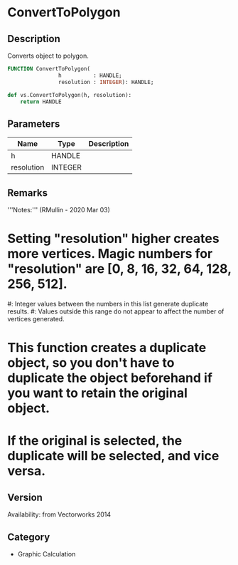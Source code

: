 # ConvertToPolygon

## Description
Converts object to polygon.

```pascal
FUNCTION ConvertToPolygon(
				h          : HANDLE;
				resolution : INTEGER): HANDLE;
```

```python
def vs.ConvertToPolygon(h, resolution):
    return HANDLE
```

## Parameters
|Name|Type|Description|
|---|---|---|
|h|HANDLE|   |
|resolution|INTEGER|   |

## Remarks
'''Notes:''' (RMullin - 2020 Mar 03)
# Setting "resolution" higher creates more vertices. Magic numbers for "resolution" are [0, 8, 16, 32, 64, 128, 256, 512].
#: Integer values between the numbers in this list generate duplicate results.
#: Values outside this range do not appear to affect the number of vertices generated.
# This function creates a duplicate object, so you don't have to duplicate the object beforehand if you want to retain the original object.
# If the original is selected, the duplicate will be selected, and vice versa.

## Version
Availability: from Vectorworks 2014

## Category
* Graphic Calculation


